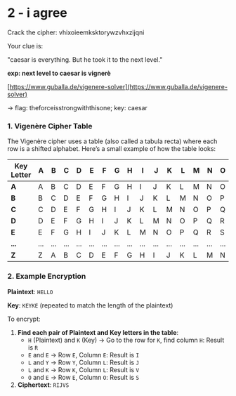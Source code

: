 # 2 - i agree

Crack the cipher: vhixoieemksktorywzvhxzijqni

Your clue is:

"caesar is everything. But he took it to the next level."

**exp: next level to caesar is vignerè**

[https://www.guballa.de/vigenere-solver](https://www.guballa.de/vigenere-solver)

→ flag: theforceisstrongwiththisone; key: caesar

### 1. **Vigenère Cipher Table**

The Vigenère cipher uses a table (also called a tabula recta) where each row is a shifted alphabet. Here’s a small example of how the table looks:

| Key Letter | A | B | C | D | E | F | G | H | I | J | K | L | M | N | O | P | Q | R | S | T | U | V | W | X | Y | Z |
| --- | --- | --- | --- | --- | --- | --- | --- | --- | --- | --- | --- | --- | --- | --- | --- | --- | --- | --- | --- | --- | --- | --- | --- | --- | --- | --- |
| **A** | A | B | C | D | E | F | G | H | I | J | K | L | M | N | O | P | Q | R | S | T | U | V | W | X | Y | Z |
| **B** | B | C | D | E | F | G | H | I | J | K | L | M | N | O | P | Q | R | S | T | U | V | W | X | Y | Z | A |
| **C** | C | D | E | F | G | H | I | J | K | L | M | N | O | P | Q | R | S | T | U | V | W | X | Y | Z | A | B |
| **D** | D | E | F | G | H | I | J | K | L | M | N | O | P | Q | R | S | T | U | V | W | X | Y | Z | A | B | C |
| **E** | E | F | G | H | I | J | K | L | M | N | O | P | Q | R | S | T | U | V | W | X | Y | Z | A | B | C | D |
| **...** | ... | ... | ... | ... | ... | ... | ... | ... | ... | ... | ... | ... | ... | ... | ... | ... | ... | ... | ... | ... | ... | ... | ... | ... | ... | ... |
| **Z** | Z | A | B | C | D | E | F | G | H | I | J | K | L | M | N | O | P | Q | R | S | T | U | V | W | X | Y |

### 2. **Example Encryption**

**Plaintext**: `HELLO`

**Key**: `KEYKE` (repeated to match the length of the plaintext)

To encrypt:

1. **Find each pair of Plaintext and Key letters in the table**:
    - `H` (Plaintext) and `K` (Key) -> Go to the row for `K`, find column `H`: Result is `R`
    - `E` and `E` -> Row `E`, Column `E`: Result is `I`
    - `L` and `Y` -> Row `Y`, Column `L`: Result is `J`
    - `L` and `K` -> Row `K`, Column `L`: Result is `V`
    - `O` and `E` -> Row `E`, Column `O`: Result is `S`
2. **Ciphertext**: `RIJVS`